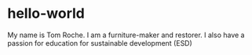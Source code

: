 # hello-world
My name is Tom Roche. I am a furniture-maker and restorer. I also have a passion for education for sustainable development (ESD) 
